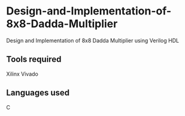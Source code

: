 # Design-and-Implementation-of-8x8-Dadda-Multiplier
Design and Implementation of 8x8 Dadda Multiplier using Verilog HDL

## Tools required
Xilinx Vivado

## Languages used
C
